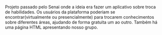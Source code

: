 Projeto passado pelo Senai onde a ideia era fazer um aplicativo sobre troca de habilidades. Os usuários da plataforma poderiam se encontrar(virtualmente ou presencialmente) para trocarem conhecimentos sobre diferentes áreas, ajudando de forma gratuita um ao outro. Também há uma página HTML apresentando nosso grupo.
